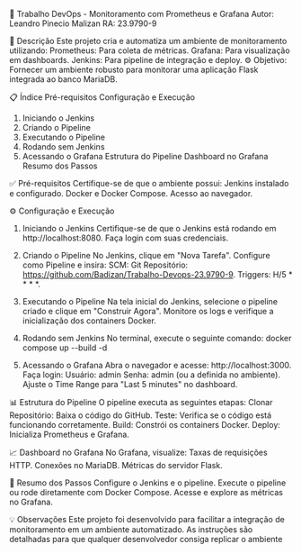 🚀 Trabalho DevOps - Monitoramento com Prometheus e Grafana
Autor: Leandro Pinecio Malizan
RA: 23.9790-9

📝 Descrição
Este projeto cria e automatiza um ambiente de monitoramento utilizando:
Prometheus: Para coleta de métricas.
Grafana: Para visualização em dashboards.
Jenkins: Para pipeline de integração e deploy.
⚙️ Objetivo: Fornecer um ambiente robusto para monitorar uma aplicação Flask integrada ao banco MariaDB.

📋 Índice
Pré-requisitos
Configuração e Execução
1. Iniciando o Jenkins
2. Criando o Pipeline
3. Executando o Pipeline
4. Rodando sem Jenkins
5. Acessando o Grafana
Estrutura do Pipeline
Dashboard no Grafana
Resumo dos Passos

✅ Pré-requisitos
Certifique-se de que o ambiente possui:
Jenkins instalado e configurado.
Docker e Docker Compose.
Acesso ao navegador.

⚙️ Configuração e Execução
1. Iniciando o Jenkins
Certifique-se de que o Jenkins está rodando em http://localhost:8080.
Faça login com suas credenciais.
2. Criando o Pipeline
No Jenkins, clique em "Nova Tarefa".
Configure como Pipeline e insira:
SCM: Git
Repositório: https://github.com/Badizan/Trabalho-Devops-23.9790-9.
Triggers: H/5 * * * *.


4. Executando o Pipeline
Na tela inicial do Jenkins, selecione o pipeline criado e clique em "Construir Agora".
Monitore os logs e verifique a inicialização dos containers Docker.
5. Rodando sem Jenkins
No terminal, execute o seguinte comando:
docker compose up --build -d

5. Acessando o Grafana
Abra o navegador e acesse: http://localhost:3000.
Faça login:
Usuário: admin
Senha: admin (ou a definida no ambiente).
Ajuste o Time Range para "Last 5 minutes" no dashboard.

📊 Estrutura do Pipeline
O pipeline executa as seguintes etapas:
Clonar Repositório: Baixa o código do GitHub.
Teste: Verifica se o código está funcionando corretamente.
Build: Constrói os containers Docker.
Deploy: Inicializa Prometheus e Grafana.

📈 Dashboard no Grafana
No Grafana, visualize:
Taxas de requisições HTTP.
Conexões no MariaDB.
Métricas do servidor Flask.

🔄 Resumo dos Passos
Configure o Jenkins e o pipeline.
Execute o pipeline ou rode diretamente com Docker Compose.
Acesse e explore as métricas no Grafana.

💡 Observações
Este projeto foi desenvolvido para facilitar a integração de monitoramento em um ambiente automatizado. As instruções são detalhadas para que qualquer desenvolvedor consiga replicar o ambiente
